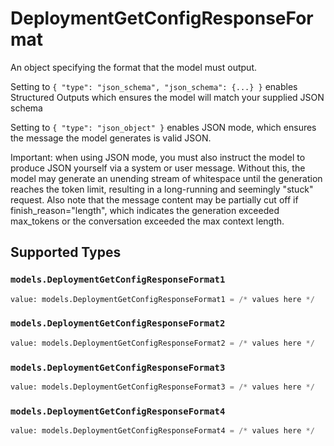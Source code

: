 # DeploymentGetConfigResponseFormat

An object specifying the format that the model must output. 

 Setting to `{ "type": "json_schema", "json_schema": {...} }` enables Structured Outputs which ensures the model will match your supplied JSON schema 

 Setting to `{ "type": "json_object" }` enables JSON mode, which ensures the message the model generates is valid JSON.

Important: when using JSON mode, you must also instruct the model to produce JSON yourself via a system or user message. Without this, the model may generate an unending stream of whitespace until the generation reaches the token limit, resulting in a long-running and seemingly "stuck" request. Also note that the message content may be partially cut off if finish_reason="length", which indicates the generation exceeded max_tokens or the conversation exceeded the max context length.


## Supported Types

### `models.DeploymentGetConfigResponseFormat1`

```python
value: models.DeploymentGetConfigResponseFormat1 = /* values here */
```

### `models.DeploymentGetConfigResponseFormat2`

```python
value: models.DeploymentGetConfigResponseFormat2 = /* values here */
```

### `models.DeploymentGetConfigResponseFormat3`

```python
value: models.DeploymentGetConfigResponseFormat3 = /* values here */
```

### `models.DeploymentGetConfigResponseFormat4`

```python
value: models.DeploymentGetConfigResponseFormat4 = /* values here */
```

